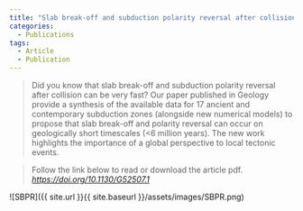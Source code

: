 ```yaml
---
title: "Slab break-off and subduction polarity reversal after collision can be very fast"
categories:
  - Publications
tags:
  - Article
  - Publication
---
```


> Did you know that slab break-off and subduction polarity reversal after collision can be very fast?
> Our paper published in Geology provide a synthesis of the available data for 17 ancient and contemporary subduction zones (alongside new numerical models) to propose that slab break-off and polarity reversal can occur on geologically short timescales (<6 million years). The new work highlights the importance of a global perspective to local tectonic events. 


> Follow the link below to read or download the article pdf.
> <cite><a href="https://pubs.geoscienceworld.org/gsa/geology/article-pdf/doi/10.1130/G52507.1/7325941/g52507.pdf">https://doi.org/10.1130/G52507.1</a></cite>


![SBPR]({{ site.url }}{{ site.baseurl }}/assets/images/SBPR.png)
